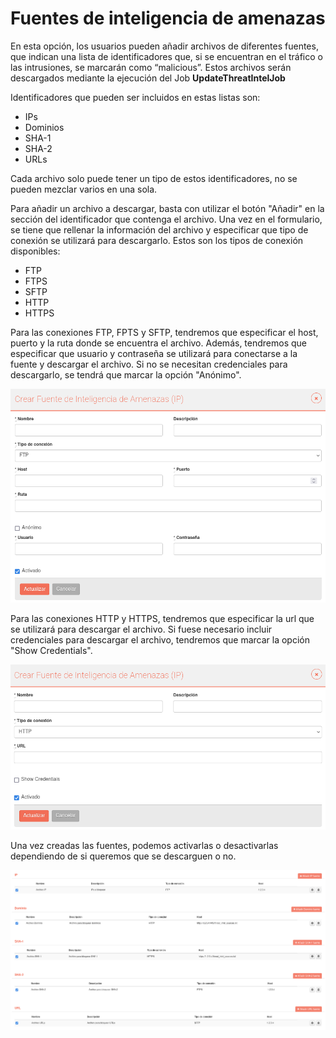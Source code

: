 # Fuentes de inteligencia de amenazas

En esta opción, los usuarios pueden añadir archivos de diferentes fuentes, que indican una lista de identificadores que, si se encuentran en el tráfico o las intrusiones, se marcarán como “malicious”. Estos archivos serán descargados mediante la ejecución del Job **UpdateThreatIntelJob**

Identificadores que pueden ser incluidos en estas listas son:

- IPs
- Dominios
- SHA-1
- SHA-2
- URLs

Cada archivo solo puede tener un tipo de estos identificadores, no se pueden mezclar varios en una sola. 

Para añadir un archivo a descargar, basta con utilizar el botón "Añadir" en la sección del identificador que contenga el archivo. Una vez en el formulario, se tiene que rellenar la información del archivo y especificar que tipo de conexión se utilizará para descargarlo. Estos son los tipos de conexión disponibles:

- FTP
- FTPS
- SFTP
- HTTP
- HTTPS

Para las conexiones FTP, FPTS y SFTP, tendremos que especificar el host, puerto y la ruta donde se encuentra el archivo. Además, tendremos que especificar que usuario y contraseña se utilizará para conectarse a la fuente y descargar el archivo. Si no se necesitan credenciales para descargarlo, se tendrá que marcar la opción "Anónimo".

![Fuentes de inteligencia de amenazas ftp](images/threat_intel_ftp_es.png)

Para las conexiones HTTP y HTTPS, tendremos que especificar la url que se utilizará para descargar el archivo. Si fuese necesario incluir credenciales para descargar el archivo, tendremos que marcar la opción "Show Credentials".

![Fuentes de inteligencia de amenazas http](images/threat_intel_http_es.png)

Una vez creadas las fuentes, podemos activarlas o desactivarlas dependiendo de si queremos que se descarguen o no.

![Fuentes de inteligencia de amenazas indices](images/threat_intel_index_es.png)